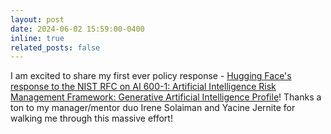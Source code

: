 ```yaml
---
layout: post
date: 2024-06-02 15:59:00-0400
inline: true
related_posts: false
---
```


I am excited to share my first ever policy response - [Hugging Face's response to the NIST RFC on AI 600-1: Artificial Intelligence Risk Management Framework: Generative Artificial Intelligence Profile](https://huggingface.co/datasets/huggingface/policy-docs/resolve/main/2024_NIST_GENAI_Response.pdf)! Thanks a ton to my manager/mentor duo Irene Solaiman and Yacine Jernite for walking me through this massive effort!
